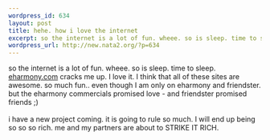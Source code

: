 ```yaml
--- 
wordpress_id: 634
layout: post
title: hehe. how i love the internet
excerpt: so the internet is a lot of fun. wheee. so is sleep. time to sleep. eharmony.com cracks me up. I love it. I think that all of these sites are awesome. so much fun.. even though I am only on eharmony and friendster. but the eharmony commercials promised love - and friendster promised friends ;)i have a new project coming. it is going to rule so much. ...
wordpress_url: http://new.nata2.org/?p=634
---
```

so the internet is a lot of fun. wheee. so is sleep. time to sleep. <a href="http://www.eharmony.com">eharmony.com</a> cracks me up. I love it. I think that all of these sites are awesome. so much fun.. even though I am only on eharmony and friendster. but the eharmony commercials promised love - and friendster promised friends ;)<BR><br/>i have a new project coming. it is going to rule so much. I will end up being so so so rich. me and my partners are about to STRIKE IT RICH. 
